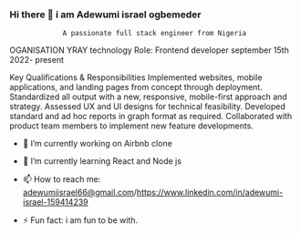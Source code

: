 ### Hi there 👋 i am Adewumi israel ogbemeder 
                 A passionate full stack engineer from Nigeria 

OGANISATION
YRAY technology
Role: Frontend developer
september 15th 2022- present

Key Qualifications & Responsibilities
Implemented websites, mobile applications, and landing pages from concept through deployment.
Standardized all output with a new, responsive, mobile-first approach and strategy.
Assessed UX and UI designs for technical feasibility.
Developed standard and ad hoc reports in graph format as required.
Collaborated with product team members to implement new feature developments.




- 🔭 I’m currently working on Airbnb clone
- 🌱 I’m currently learning React and Node js 



- 📫 How to reach me: adewumiisrael66@gmail.com/https://www.linkedin.com/in/adewumi-israel-159414239

- ⚡ Fun fact: i am fun to be with.

